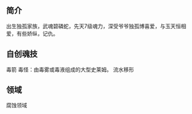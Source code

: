 ## 简介

出生独孤家族，武魂碧磷蛇，先天7级魂力，深受爷爷独孤博喜爱，与玉天恒相爱，有些娇纵，记仇。

## 自创魂技

毒箭
毒怪：由毒雾或毒液组成的大型史莱姆。
流水移形

## 领域

腐蚀领域